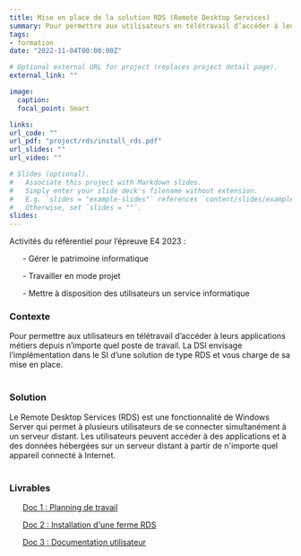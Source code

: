 ```yaml
---
title: Mise en place de la solution RDS (Remote Desktop Services)
summary: Pour permettre aux utilisateurs en télétravail d’accéder à leurs applications métiers depuis n’importe quel poste de travail. La DSI envisage l’implémentation dans le SI d’une solution de type RDS et vous charge de sa mise en place.
tags:
- formation
date: "2022-11-04T00:00:00Z"

# Optional external URL for project (replaces project detail page).
external_link: ""

image:
  caption: 
  focal_point: Smart

links:
url_code: ""
url_pdf: "project/rds/install_rds.pdf"
url_slides: ""
url_video: ""

# Slides (optional).
#   Associate this project with Markdown slides.
#   Simply enter your slide deck's filename without extension.
#   E.g. `slides = "example-slides"` references `content/slides/example-slides.md`.
#   Otherwise, set `slides = ""`.
slides:
---
```


Activités du référentiel pour l’épreuve E4 2023 :

<ul>- Gérer le patrimoine informatique</ul>
<ul>- Travailler en mode projet</ul>
<ul>- Mettre à disposition des utilisateurs un service informatique</ul>

<h3>Contexte</h3>
Pour permettre aux utilisateurs en télétravail d’accéder à leurs applications métiers depuis n’importe quel poste de travail. La DSI envisage l’implémentation dans le SI d’une solution de type RDS et vous charge de sa mise en place.
<br>
<br>
<h3>Solution</h3>
Le Remote Desktop Services (RDS) est une fonctionnalité de Windows Server qui permet à plusieurs utilisateurs de se connecter simultanément à un serveur distant. Les utilisateurs peuvent accéder à des applications et à des données hébergées sur un serveur distant à partir de n'importe quel appareil connecté à Internet.
<br>
<br>
<h3>Livrables</h3>
<ul><a href="planning_rds.pdf">Doc 1 : Planning de travail</a></ul>
<ul><a href="install_rds.pdf">Doc 2 : Installation d'une ferme RDS</a></ul>
<ul><a href="doc_util_rds.pdf">Doc 3 : Documentation utilisateur</a></ul>

